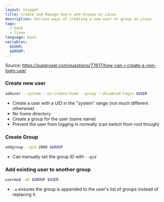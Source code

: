 ```yaml
---
layout: snippet
title: Create and Manage Users and Groups on Linux
description: Various ways of creating a new user or group on Linux
tags:
  - bash
  - linux
language: bash
variables:
  $USER:
  $GROUP:
---
```


Source: <https://superuser.com/questions/77617/how-can-i-create-a-non-login-user>

### Create new user

```bash
adduser --system --no-create-home --group --disabled-login $USER
```

* Create a user with a UID in the "system" range (not much different otherwise)
* No home directory
* Create a group for the user (same name)
* Prevent the user from logging in normally (can switch from root though)

### Create Group

```bash
addgroup --gid 2000 $GROUP
```

* Can manually set the group ID with `--gid`

### Add existing user to another group

```bash
usermod -aG $GROUP $USER
```

* `-a` ensures the group is appended to the user's list of groups instead of
  replacing it.